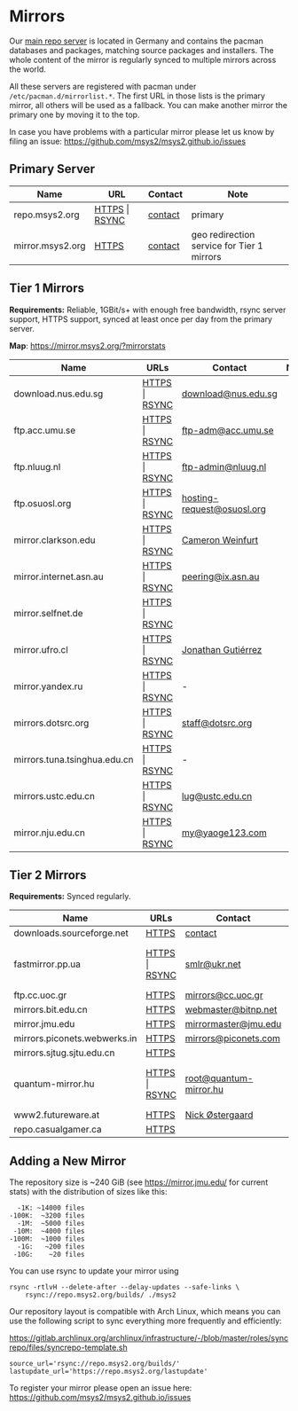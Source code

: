 # Mirrors

Our [main repo server](https://repo.msys2.org/) is located in Germany and
contains the pacman databases and packages, matching source packages and
installers. The whole content of the mirror is regularly synced to multiple
mirrors across the world.

All these servers are registered with pacman under `/etc/pacman.d/mirrorlist.*`.
The first URL in those lists is the primary mirror, all others will be used as a
fallback. You can make another mirror the primary one by moving it to the top.

In case you have problems with a particular mirror please let us know by filing
an issue: https://github.com/msys2/msys2.github.io/issues

## Primary Server

| Name | URL | Contact | Note |
| -    | -   | -       | -    |
| repo.msys2.org | [HTTPS](https://repo.msys2.org/) \| [RSYNC](rsync://repo.msys2.org/builds/) | [contact](../contact.md) | primary |
| mirror.msys2.org | [HTTPS](https://mirror.msys2.org/) | [contact](../contact.md) | geo redirection service for Tier 1 mirrors |

## Tier 1 Mirrors

**Requirements:** Reliable, 1GBit/s+ with enough free bandwidth, rsync server
support, HTTPS support, synced at least once per day from the primary server.

**Map**: <https://mirror.msys2.org/?mirrorstats>

| Name | URLs  | Contact | Note |
| -    | -     | -       |-     |
| download.nus.edu.sg | [HTTPS](https://download.nus.edu.sg/mirror/msys2/) \| [RSYNC](rsync://download.nus.edu.sg/msys2/) | <download@nus.edu.sg> | |
| ftp.acc.umu.se | [HTTPS](https://ftp.acc.umu.se/mirror/msys2.org/) \| [RSYNC](rsync://ftp.acc.umu.se/mirror/msys2.org/) | <ftp-adm@acc.umu.se> | |
| ftp.nluug.nl | [HTTPS](https://ftp.nluug.nl/pub/os/windows/msys2/builds/) \| [RSYNC](rsync://ftp.nluug.nl/msys2/builds/) | <ftp-admin@nluug.nl> | |
| ftp.osuosl.org | [HTTPS](https://ftp.osuosl.org/pub/msys2/) \| [RSYNC](rsync://rsync.osuosl.org/msys2/) | <hosting-request@osuosl.org> | |
| mirror.clarkson.edu | [HTTPS](https://mirror.clarkson.edu/msys2/) \| [RSYNC](rsync://mirror.clarkson.edu/msys2/) | [Cameron Weinfurt](mailto:weinfuc@clarkson.edu) | |
| mirror.internet.asn.au | [HTTPS](https://mirror.internet.asn.au/pub/msys2/) \| [RSYNC](rsync://mirror.internet.asn.au/msys2/) |  <peering@ix.asn.au> |
| mirror.selfnet.de | [HTTPS](https://mirror.selfnet.de/msys2/) \| [RSYNC](rsync://mirror.selfnet.de/msys2/) | 
| mirror.ufro.cl | [HTTPS](https://mirror.ufro.cl/msys2/) \| [RSYNC](rsync://mirror.ufro.cl/msys2/) | [Jonathan Gutiérrez](mailto:jonathan.gutierrez@ufrontera.cl) |  |
| mirror.yandex.ru | [HTTPS](https://mirror.yandex.ru/mirrors/msys2/) \| [RSYNC](rsync://mirror.yandex.ru/mirrors/msys2/) | - |  |
| mirrors.dotsrc.org | [HTTPS](https://mirrors.dotsrc.org/msys2/) \| [RSYNC](rsync://mirrors.dotsrc.org/msys2/) | <staff@dotsrc.org> | |
| mirrors.tuna.tsinghua.edu.cn | [HTTPS](https://mirrors.tuna.tsinghua.edu.cn/msys2/) \| [RSYNC](rsync://mirrors.tuna.tsinghua.edu.cn/msys2/) | - |
| mirrors.ustc.edu.cn | [HTTPS](https://mirrors.ustc.edu.cn/msys2/) \| [RSYNC](rsync://rsync.mirrors.ustc.edu.cn/repo/msys2/) | <lug@ustc.edu.cn> | |
| mirror.nju.edu.cn | [HTTPS](https://mirror.nju.edu.cn/msys2/) \| [RSYNC](rsync://mirror.nju.edu.cn/msys2/) | <my@yaoge123.com> | |

## Tier 2 Mirrors

**Requirements:** Synced regularly.

| Name | URLs  | Contact | Note |
| -    | -     | -       |-     |
| downloads.sourceforge.net | [HTTPS](https://downloads.sourceforge.net/project/msys2/) | [contact](../contact.md) | |
| fastmirror.pp.ua | [HTTPS](https://fastmirror.pp.ua/msys2/) \| [RSYNC](rsync://fastmirror.pp.ua/msys2/) | <smlr@ukr.net> | (too slow for T1) |
| ftp.cc.uoc.gr | [HTTPS](https://ftp.cc.uoc.gr/mirrors/msys2/) | <mirrors@cc.uoc.gr> | |
| mirrors.bit.edu.cn | [HTTPS](https://mirrors.bit.edu.cn/msys2/) | <webmaster@bitnp.net> |
| mirror.jmu.edu | [HTTPS](https://mirror.jmu.edu/pub/msys2/) | <mirrormaster@jmu.edu> | |
| mirrors.piconets.webwerks.in | [HTTPS](https://mirrors.piconets.webwerks.in/msys2-mirror/) | <mirrors@piconets.com> | |
| mirrors.sjtug.sjtu.edu.cn | [HTTPS](https://mirrors.sjtug.sjtu.edu.cn/msys2/) | | |
| quantum-mirror.hu | [HTTPS](https://quantum-mirror.hu/mirrors/pub/msys2/) \| [RSYNC](rsync://quantum-mirror.hu/msys2/) | <root@quantum-mirror.hu> | (too slow for T1) |
| www2.futureware.at | [HTTPS](https://www2.futureware.at/~nickoe/msys2-mirror/) | [Nick Østergaard](mailto:oe.nick@gmail.com) | |
| repo.casualgamer.ca | [HTTPS](https://repo.casualgamer.ca/) | | |

## Adding a New Mirror

The repository size is ~240 GiB (see https://mirror.jmu.edu/ for current stats)
with the distribution of sizes like this:

```
  -1K: ~14000 files
-100K:  ~3200 files
  -1M:  ~5000 files
 -10M:  ~4000 files
-100M:  ~1000 files
  -1G:   ~200 files
 -10G:    ~20 files
```

You can use rsync to update your mirror using

```shell
rsync -rtlvH --delete-after --delay-updates --safe-links \
    rsync://repo.msys2.org/builds/ ./msys2
```

Our repository layout is compatible with Arch Linux, which means you can use the
following script to sync everything more frequently and efficiently:

https://gitlab.archlinux.org/archlinux/infrastructure/-/blob/master/roles/syncrepo/files/syncrepo-template.sh

```shell
source_url='rsync://repo.msys2.org/builds/'
lastupdate_url='https://repo.msys2.org/lastupdate'
```

To register your mirror please open an issue here:
https://github.com/msys2/msys2.github.io/issues
